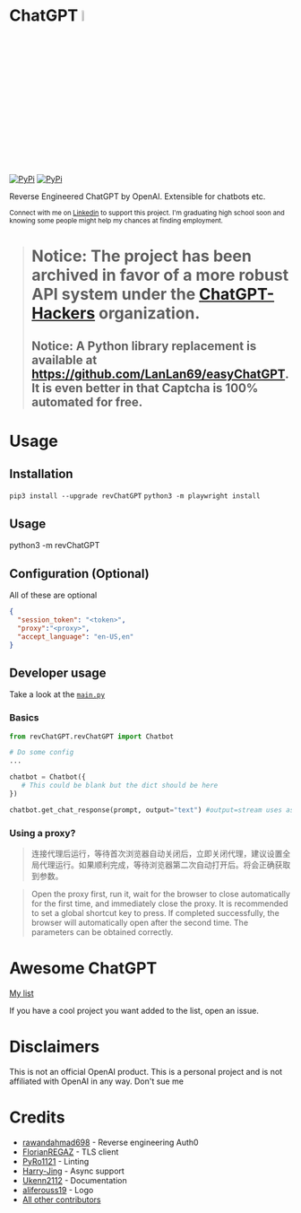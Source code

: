 # ChatGPT <img src="https://github.com/acheong08/ChatGPT/blob/main/logo.png?raw=true" width="7%"></img>
[![PyPi](https://img.shields.io/pypi/v/revChatGPT.svg)](https://pypi.python.org/pypi/revChatGPT)
[![PyPi](https://img.shields.io/pypi/dm/revChatGPT.svg)](https://pypi.python.org/pypi/revChatGPT)

Reverse Engineered ChatGPT by OpenAI. Extensible for chatbots etc.

<sup>Connect with me on [Linkedin](https://www.linkedin.com/in/acheong08/) to support this project. I'm graduating high school soon and knowing some people might help my chances at finding employment.</sup>

> # Notice: The project has been archived in favor of a more robust API system under the [ChatGPT-Hackers](https://github.com/ChatGPT-Hackers/) organization. 
> ## Notice: A Python library replacement is available at https://github.com/LanLan69/easyChatGPT. It is even better in that Captcha is 100% automated for free.


# Usage
## Installation
`pip3 install --upgrade revChatGPT`
`python3 -m playwright install`
## Usage
python3 -m revChatGPT
## Configuration (Optional)
All of these are optional
```json
{
  "session_token": "<token>",
  "proxy":"<proxy>",
  "accept_language": "en-US,en"
}
```
## Developer usage
Take a look at the [`main.py`](https://github.com/acheong08/ChatGPT/blob/main/src/revChatGPT/__main__.py)
### Basics
```python
from revChatGPT.revChatGPT import Chatbot

# Do some config
...

chatbot = Chatbot({
   # This could be blank but the dict should be here
})

chatbot.get_chat_response(prompt, output="text") #output=stream uses async generator
```
### Using a proxy?
> 连接代理后运行，等待首次浏览器自动关闭后，立即关闭代理，建议设置全局代理运行。如果顺利完成，等待浏览器第二次自动打开后。将会正确获取到参数。

> Open the proxy first, run it, wait for the browser to close automatically for the first time, and immediately close the proxy. It is recommended to set a global shortcut key to press. If completed successfully, the browser will automatically open after the second time. The parameters can be obtained correctly.

# Awesome ChatGPT
[My list](https://github.com/stars/acheong08/lists/awesome-chatgpt)

If you have a cool project you want added to the list, open an issue.

# Disclaimers
This is not an official OpenAI product. This is a personal project and is not affiliated with OpenAI in any way. Don't sue me

# Credits
- [rawandahmad698](https://github.com/rawandahmad698) - Reverse engineering Auth0
- [FlorianREGAZ](https://github.com/FlorianREGAZ) - TLS client
- [PyRo1121](https://github.com/PyRo1121) - Linting
- [Harry-Jing](https://github.com/Harry-Jing) - Async support
- [Ukenn2112](https://github.com/Ukenn2112) - Documentation
- [aliferouss19](https://github.com/aliferouss19) - Logo
- [All other contributors](https://github.com/acheong08/ChatGPT/graphs/contributors)
